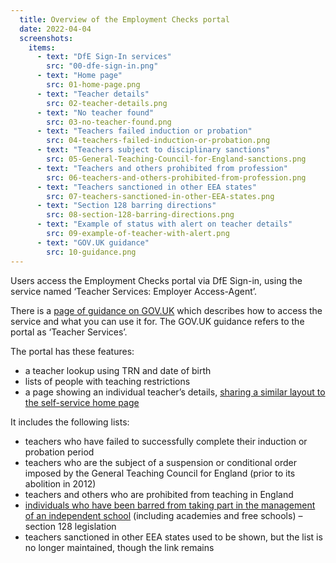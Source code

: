 ```yaml
---
  title: Overview of the Employment Checks portal
  date: 2022-04-04
  screenshots:
    items:
      - text: "DfE Sign-In services"
        src: "00-dfe-sign-in.png"
      - text: "Home page"
        src: 01-home-page.png
      - text: "Teacher details"
        src: 02-teacher-details.png
      - text: "No teacher found"
        src: 03-no-teacher-found.png
      - text: "Teachers failed induction or probation"
        src: 04-teachers-failed-induction-or-probation.png
      - text: "Teachers subject to disciplinary sanctions"
        src: 05-General-Teaching-Council-for-England-sanctions.png
      - text: "Teachers and others prohibited from profession"
        src: 06-teachers-and-others-prohibited-from-profession.png
      - text: "Teachers sanctioned in other EEA states"
        src: 07-teachers-sanctioned-in-other-EEA-states.png
      - text: "Section 128 barring directions"
        src: 08-section-128-barring-directions.png
      - text: "Example of status with alert on teacher details"
        src: 09-example-of-teacher-with-alert.png
      - text: "GOV.UK guidance"
        src: 10-guidance.png
---
```


Users access the Employment Checks portal via DfE Sign-in, using the service named ‘Teacher Services: Employer Access-Agent’.

There is a [page of guidance on GOV.UK](https://www.gov.uk/guidance/teacher-status-checks-information-for-employers) which describes how to access the service and what you can use it for. The GOV.UK guidance refers to the portal as ‘Teacher Services’.

The portal has these features:

- a teacher lookup using TRN and date of birth
- lists of people with teaching restrictions
- a page showing an individual teacher’s details, [sharing a similar layout to the self-service home page](/overview/#signed-in-home-page)

It includes the following lists:

- teachers who have failed to successfully complete their induction or probation period
- teachers who are the subject of a suspension or conditional order imposed by the General Teaching Council for England (prior to its abolition in 2012)
- teachers and others who are prohibited from teaching in England
- [individuals who have been barred from taking part in the management of an independent school](https://www.gov.uk/government/publications/barring-unsuitable-individuals-from-managing-independent-schools) (including academies and free schools) – section 128 legislation
- teachers sanctioned in other EEA states used to be shown, but the list is no longer maintained, though the link remains
